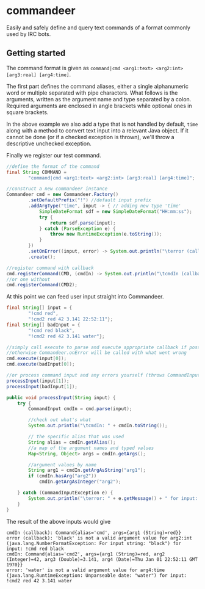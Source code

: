 commandeer
==========

Easily and safely define and query text commands of a format commonly used by IRC bots.

Getting started
---------------

The command format is given as `command|cmd <arg1:text> <arg2:int> [arg3:real] [arg4:time]`.

The first part defines the command aliases, either a single alphanumeric word
or multiple separated with pipe characters. What follows is the arguments, written
as the argument name and type separated by a colon. Required arguments
are enclosed in angle brackets while optional ones in square brackets.

In the above example we also add a type that is not handled by default, `time` along with
a method to convert text input into a relevant Java object. If it cannot be done (or if a
checked exception is thrown), we'll throw a descriptive unchecked exception.
 
Finally we register our test command.
 
```Java
//define the format of the command
final String COMMAND =
        "command|cmd <arg1:text> <arg2:int> [arg3:real] [arg4:time]";

//construct a new commandeer instance
Commandeer cmd = new Commandeer.Factory()
        .setDefaultPrefix("!") //default input prefix
        .addArgType("time", input -> { // adding new type 'time'
            SimpleDateFormat sdf = new SimpleDateFormat("HH:mm:ss");
            try {
                return sdf.parse(input);
            } catch (ParseException e) {
                throw new RuntimeException(e.toString());
            }
        })
        .setOnError((input, error) -> System.out.println("\terror (callback): " + error + " for input: " + input))
        .create();

//register command with callback
cmd.registerCommand(CMD, (cmdIn) -> System.out.println("\tcmdIn (callback): " + cmdIn));
//or one without
cmd.registerCommand(CMD2);
```

At this point we can feed user input straight into Commandeer.

```Java
final String[] input = {
        "!cmd red",
        "!cmd2 red 42 3.141 22:52:11"};
final String[] badInput = {
        "!cmd red black",
        "!cmd2 red 42 3.141 water"};

//simply call execute to parse and execute appropriate callback if possible
//otherwise Commandeer.onError will be called with what went wrong
cmd.execute(input[0]);
cmd.execute(badInput[0]);

//or process command input and any errors yourself (throws CommandInputException)
processInput(input[1]);
processInput(badInput[1]);
```

```Java
public void processInput(String input) {
    try {
        CommandInput cmdIn = cmd.parse(input);

        //check out what's what
        System.out.println("\tcmdIn: " + cmdIn.toString());

        // the specific alias that was used
        String alias = cmdIn.getAlias();
        //a map of the argument names and typed values
        Map<String, Object> args = cmdIn.getArgs();

        //argument values by name
        String arg1 = cmdIn.getArgAsString("arg1");
        if (cmdIn.hasArg("arg2"))
            cmdIn.getArgAsInteger("arg2");

    } catch (CommandInputException e) {
        System.out.println("\terror: " + e.getMessage() + " for input: " + input);
    }
}
```

The result of the above inputs would give
```
cmdIn (callback): Command{alias='cmd', args={arg1 (String)=red}}
error (callback): 'black' is not a valid argument value for arg2:int (java.lang.NumberFormatException: For input string: "black") for input: !cmd red black
cmdIn: Command{alias='cmd2', args={arg1 (String)=red, arg2 (Integer)=42, arg3 (Double)=3.141, arg4 (Date)=Thu Jan 01 22:52:11 GMT 1970}}
error: 'water' is not a valid argument value for arg4:time (java.lang.RuntimeException: Unparseable date: "water") for input: !cmd2 red 42 3.141 water
```